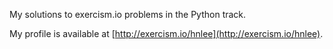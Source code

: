 My solutions to exercism.io problems in the Python track.

My profile is available at [http://exercism.io/hnlee](http://exercism.io/hnlee).

